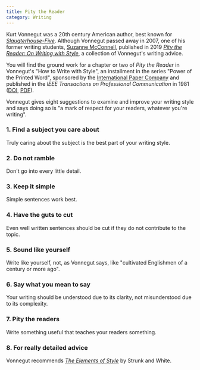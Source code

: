 ```yaml
---
title: Pity the Reader
category: Writing
---
```


Kurt Vonnegut was a 20th century American author, best known for [_Slaugterhouse-Five_](https://www.amazon.com/Slaughterhouse-Five-Novel-Modern-Library-Novels/dp/0385333846). Although Vonnegut passed away in 2007, one of his former writing students, [Suzanne McConnell](https://suzannemcconnell.com/), published in 2019 [_Pity the Reader: On Writing with Style_](https://www.amazon.com/Pity-Reader-Writing-Kurt-Vonnegut/dp/1644210215/), a collection of Vonnegut's writing advice.

You will find the ground work for a chapter or two of _Pity the Reader_ in Vonnegut's "How to Write with Style", an installment in the series "Power of the Printed Word", sponsored by the [International Paper Company](https://en.wikipedia.org/wiki/International_Paper) and published in the _IEEE Transactions on Professional Communication_ in 1981 ([DOI](https://doi.org/10.1109/TPC.1981.6447837), [PDF](https://kmh-lanl.hansonhub.com/pc-24-66-vonnegut.pdf)).

Vonnegut gives eight suggestions to examine and improve your writing style and says doing so is "a mark of respect for your readers, whatever you're writing".

### 1. Find a subject you care about

Truly caring about the subject is the best part of your writing style.

### 2. Do not ramble

Don't go into every little detail.

### 3. Keep it simple

Simple sentences work best.

### 4. Have the guts to cut

Even well written sentences should be cut if they do not contribute to the topic.

### 5. Sound like yourself

Write like yourself, not, as Vonnegut says, like "cultivated Englishmen of a century or more ago".

### 6. Say what you mean to say

Your writing should be understood due to its clarity, not misunderstood due to its complexity.

### 7. Pity the readers

Write something useful that teaches your readers something.

### 8. For really detailed advice

Vonnegut recommends [_The Elements of Style_](https://www.amazon.com/Elements-Style-William-White-Strunk/dp/B000KW42KM) by Strunk and White.
